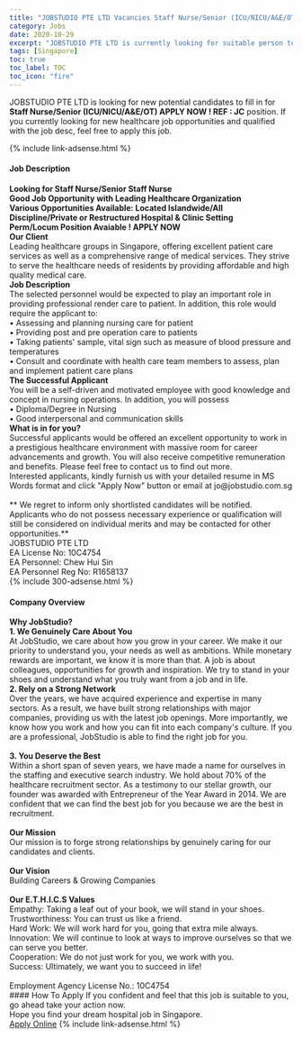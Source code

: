 ```yaml
---
title: "JOBSTUDIO PTE LTD Vacancies Staff Nurse/Senior (ICU/NICU/A&E/OT) APPLY NOW ! REF : JC" 
category: Jobs 
date: 2020-10-29 
excerpt: "JOBSTUDIO PTE LTD is currently looking for suitable person to fill in the Staff Nurse/Senior (ICU/NICU/A&E/OT) APPLY NOW ! REF : JC which positioned at Singapore" 
tags: [Singapore] 
toc: true 
toc_label: TOC 
toc_icon: "fire" 
--- 
```


<p>JOBSTUDIO PTE LTD is looking for new potential candidates to fill in for <b>Staff Nurse/Senior (ICU/NICU/A&E/OT) APPLY NOW ! REF : JC</b> position. If you currently looking for new healthcare job opportunities and qualified with the job desc, feel free to apply this job.
</p>{% include link-adsense.html %} 
<div><div><h4>Job Description</h4></div><div><div><span><div><div><div><div><strong>Looking for Staff Nurse/Senior Staff Nurse<br>Good Job Opportunity with Leading Healthcare Organization<br>Various Opportunities Available: Located Islandwide/All Discipline/Private or Restructured Hospital &amp; Clinic Setting&#160;</strong></div><div><strong>Perm/Locum Position Avaiable ! APPLY NOW</strong></div><div><strong>Our Client</strong><br>Leading healthcare groups in Singapore, offering excellent patient care services as well as a comprehensive range of medical services. They strive to serve the healthcare needs of residents by providing affordable and high quality medical care.</div><div><strong>Job Description</strong><br>The selected personnel would be expected to play an important role in providing professional render care to patient. In addition, this role would require the applicant to:<br>&#8226; Assessing and planning nursing care for patient<br>&#8226; Providing post and pre operation care to patients<br>&#8226; Taking patients' sample, vital sign such as measure of blood pressure and temperatures<br>&#8226; Consult and coordinate with health care team members to assess, plan and implement patient care plans</div><div><strong>The Successful Applicant</strong><br>You will be a self-driven and motivated employee with good knowledge and concept in nursing operations. In addition, you will possess<br>&#8226; Diploma/Degree in Nursing<br>&#8226; Good interpersonal and communication skills</div><div><strong>What is in for you?</strong></div><div>Successful applicants would be offered an excellent opportunity to work in a prestigious healthcare environment with massive room for career advancements and growth. You will also receive competitive remuneration and benefits. Please feel free to contact us to find out more.</div><div>Interested applicants, kindly furnish us with your detailed resume in MS Words format and click "Apply Now" button or email at jo@jobstudio.com.sg</div><div><br>** We regret to inform only shortlisted candidates will be notified. Applicants who do not possess necessary experience or qualification will still be considered on individual merits and may be contacted for other opportunities.**</div><div>JOBSTUDIO PTE LTD<br>EA License No: 10C4754<br>EA Personnel: Chew Hui Sin<br>EA Personnel Reg No: R1658137</div></div></div></div></span></div></div></div> 
{% include 300-adsense.html %} 
<div><div><h4>Company Overview</h4></div><div><div><span><div><div><div><strong>Why JobStudio?</strong></div><div><strong>1. We Genuinely Care About You</strong><br>At JobStudio, we care about how you grow in your career. We make it our priority to understand you, your needs as well as ambitions. While monetary rewards are important, we know it is more than that. A job is about colleagues, opportunities for growth and inspiration. We try to stand in your shoes and understand what you truly want from a job and in life.</div><div><strong>2. Rely on a Strong Network</strong><br>Over the years, we have acquired experience and expertise in many sectors. As a result, we have built strong relationships with major companies, providing us with the latest job openings. More importantly, we know how you work and how you can fit into each company's culture. If you are a professional, JobStudio is able to find the right job for you.</div><div><br><strong>3. You Deserve the Best</strong><br>Within a short span of seven years, we have made a name for ourselves in the staffing and executive search industry. We hold about 70% of the healthcare recruitment sector. As a testimony to our stellar growth, our founder was awarded with Entrepreneur of the Year Award in 2014. We are confident that we can find the best job for you because we are the best in recruitment.</div><div><br><strong>Our Mission</strong><br>Our mission is to forge strong relationships by genuinely caring for our candidates and clients.</div><div><br><strong>Our Vision</strong><br>Building Careers &amp; Growing Companies</div><div><br><strong>Our E.T.H.I.C.S Values</strong></div><div>Empathy: Taking a leaf out of your book, we will stand in your shoes.</div><div>Trustworthiness: You can trust us like a friend.</div><div>Hard Work: We will work hard for you, going that extra mile always.</div><div>Innovation: We will continue to look at ways to improve ourselves so that we can serve you better.</div><div>Cooperation: We do not just work for you, we work with you.</div><div>Success: Ultimately, we want you to succeed in life!</div><div><br>Employment Agency License No.: 10C4754</div></div></div></span></div></div></div> 
#### How To Apply 
If you confident and feel that this job is suitable to you, go ahead take your action now. <br/> 
Hope you find your dream hospital job in Singapore. <br/> 
<a href="https://www.jobstreet.com.my/en/job/staff-nurse-senior-icu-nicu-a-e-ot-apply-now-!-ref-:-jc-8172258/origin/sg?jobId=jobstreet-sg-job-8172258&sectionRank=29&token=0~2f9b6934-fd8f-48eb-bd4c-ce30d5eae30a&fr=SRP%20View%20In%20New%20Ta" class="btn btn--warning" target="_blank" rel="nofollow noopenner">Apply Online</a> 
{% include link-adsense.html %} 